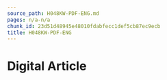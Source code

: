 ```yaml
---
source_path: H048KW-PDF-ENG.md
pages: n/a-n/a
chunk_id: 23d51d48945e48010fdabfecc1def5cb87ec9ecb
title: H048KW-PDF-ENG
---
```

# Digital Article
